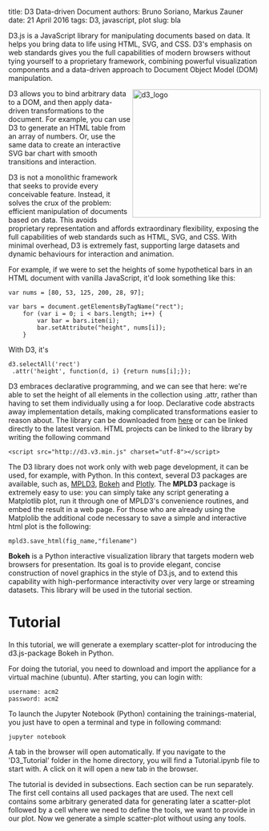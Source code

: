 title: D3 Data-driven Document
authors: Bruno Soriano, Markus Zauner
date: 21 April 2016
tags: D3, javascript, plot
slug: bla


D3.js is a JavaScript library for manipulating documents based on data. It helps you bring data to life using HTML, SVG, and CSS. D3's emphasis on web standards gives you the full capabilities of modern browsers without tying yourself to a proprietary framework, combining powerful visualization components and a data-driven approach to Document Object Model (DOM) manipulation. 

<img src="http://www.optisolbusiness.com/wp-content/themes/optisol/images/innerpages/data%20driven%20document.png" alt="d3_logo"  style="width:256px;height:256px;align:" align="right">  

D3 allows you to bind arbitrary data to a DOM, and then apply data-driven transformations to the document. For example, you can use D3 to generate an HTML table from an array of numbers. Or, use the same data to create an interactive SVG bar chart with smooth transitions and interaction. 


D3 is not a monolithic framework that seeks to provide every conceivable feature. Instead, it solves the crux of the problem: efficient manipulation of documents based on data. This avoids proprietary representation and affords extraordinary flexibility, exposing the full capabilities of web standards such as HTML, SVG, and CSS. With minimal overhead, D3 is extremely fast, supporting large datasets and dynamic behaviours for interaction and animation.
    
For example, if we were to set the heights of some hypothetical bars in an HTML document with vanilla JavaScript, it'd look something like this: 

    var nums = [80, 53, 125, 200, 28, 97]; 
        
    var bars = document.getElementsByTagName("rect"); 
        for (var i = 0; i < bars.length; i++) { 
            var bar = bars.item(i); 
            bar.setAttribute("height", nums[i]); 
        }

With D3, it's 
  
    d3.selectAll('rect') 
     .attr('height', function(d, i) {return nums[i];}); 


D3 embraces declarative programming, and we can see that here: we're able to set the height of all elements in the collection using .attr, rather than having to set them individually using a for loop. Declarative code abstracts away implementation details, making complicated transformations easier to reason about. The library can be downloaded from <a href="https://github.com/mbostock/d3/releases/download/v3.5.16/d3.zip"> here</a> or can be linked directly to the latest version. HTML projects can be linked to the library by writing the following command

    <script src="http://d3.v3.min.js" charset="utf-8"></script>

The D3 library does not work only with web page development, it can be used, for example, with Python. In this context, several D3 packages are available, such as, <a href="http://mpld3.github.io/"> MPLD3</a>, <a href="http://bokeh.pydata.org/en/latest/"> Bokeh</a>  and <a href="https://plot.ly/"> Plotly</a>. 
The <b>MPLD3</b> package is extremely easy to use: you can simply take any script generating a Matplotlib plot, run it through one of MPLD3's convenience routines, and embed the result in a web page. For those who are already using the Matplolib the additional code necessary to save a simple and interactive html plot is the following:

    mpld3.save_html(fig_name,"filename")

<b>Bokeh</b> is a Python interactive visualization library that targets modern web browsers for presentation. Its goal is to provide elegant, concise construction of novel graphics in the style of D3.js, and to extend this capability with high-performance interactivity over very large or streaming datasets. This library will be used in the tutorial section.


<h1>Tutorial</h1>
In this tutorial, we will generate a exemplary scatter-plot for introducing the d3.js-package Bokeh in Python.

For doing the tutorial, you need to download and import the appliance for a virtual machine (ubuntu). After starting, you can login with:

    username: acm2
    password: acm2

To launch the Jupyter Notebook (Python) containing the trainings-material, you just have to open a terminal and type in following command:
    
    jupyter notebook
    
A tab in the browser will open automatically. If you navigate to the 'D3_Tutorial' folder in the home directory, you will find a Tutorial.ipynb file to start with.  A click on it will open a new tab in the browser.

The tutorial is devided in subsections. Each section can be run separately.  The first cell contains all used packages that are used.  The next cell contains some arbitrary generated data for generating later a scatter-plot followed by a cell where we need to define the tools, we want to provide in our plot.  Now we generate a simple scatter-plot without using any tools.